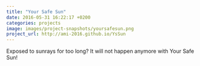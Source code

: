 ```yaml
---
title: "Your Safe Sun"
date: 2016-05-31 16:22:17 +0200
categories: projects
image: images/project-snapshots/yoursafesun.png
project_url: http://ami-2016.github.io/YsSun
---
```


Exposed to sunrays for too long? It will not happen anymore with Your Safe Sun!